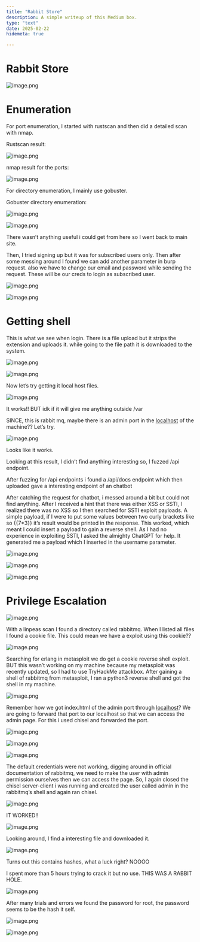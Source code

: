 ```yaml
---
title: "Rabbit Store"
description: A simple writeup of this Medium box.
type: "text"
date: 2025-02-22
hidemeta: true

---
```

# Rabbit Store

![image.png](Rabbit%20Store%201a2b62881f098084a8c9ffae9b796ac5/image.png)

# Enumeration

For port enumeration, I started with rustscan and then did a detailed scan with nmap.

Rustscan result:

![image.png](Rabbit%20Store%201a2b62881f098084a8c9ffae9b796ac5/image%201.png)

nmap result for the ports:

![image.png](Rabbit%20Store%201a2b62881f098084a8c9ffae9b796ac5/image%202.png)

For directory enumeration, I mainly use gobuster.

Gobuster directory enumeration:

![image.png](Rabbit%20Store%201a2b62881f098084a8c9ffae9b796ac5/image%203.png)

![image.png](Rabbit%20Store%201a2b62881f098084a8c9ffae9b796ac5/image%204.png)

There wasn’t anything useful i could get from here so I went back to main site.

Then, I tried signing up but it was for subscribed users only. Then after some messing around I found we can add another parameter in burp request. also we have to change our email and password while sending the request. These will be our creds to login as subscribed user.

![image.png](Rabbit%20Store%201a2b62881f098084a8c9ffae9b796ac5/image%205.png)

![image.png](Rabbit%20Store%201a2b62881f098084a8c9ffae9b796ac5/image%206.png)

# Getting shell

This is what we see when login. There is a file upload but it strips the extension and uploads it. while going to the file path it is downloaded to the system.

![image.png](Rabbit%20Store%201a2b62881f098084a8c9ffae9b796ac5/image%207.png)

![image.png](Rabbit%20Store%201a2b62881f098084a8c9ffae9b796ac5/image%208.png)

Now let’s try getting it local host files.

![image.png](Rabbit%20Store%201a2b62881f098084a8c9ffae9b796ac5/image%209.png)

It works!! BUT idk if it will give me anything outside /var 

SINCE, this is rabbit mq, maybe there is an admin port in the [localhost](http://localhost) of the machine?? Let’s try.

![image.png](Rabbit%20Store%201a2b62881f098084a8c9ffae9b796ac5/image%2010.png)

Looks like it works.

Looking at this result, I didn’t find anything interesting so, I fuzzed /api endpoint.

After fuzzing for /api endpoints i found a /api/docs endpoint which then uploaded gave a interesting endpoint of an chatbot

After catching the request for chatbot, i messed around a bit but could not find anything. After I received a hint that there was either XSS or SSTI, I realized there was no XSS so I then searched for SSTI exploit payloads. A simple payload, if I were to put some values between two curly brackets like so {{7*3}} it’s result would be printed in the response. This worked, which meant I could insert a payload to gain a reverse shell. As I had no experience in exploiting SSTI, I asked the almighty ChatGPT for help. It generated me a payload which I inserted in the username parameter.

![image.png](Rabbit%20Store%201a2b62881f098084a8c9ffae9b796ac5/image%2011.png)

![image.png](Rabbit%20Store%201a2b62881f098084a8c9ffae9b796ac5/image%2012.png)

![image.png](Rabbit%20Store%201a2b62881f098084a8c9ffae9b796ac5/image%2013.png)

# Privilege Escalation

![image.png](Rabbit%20Store%201a2b62881f098084a8c9ffae9b796ac5/image%2014.png)

With a linpeas scan I found a directory called rabbitmq. When I listed all files I found a cookie file. This could mean we have a exploit using this cookie??

![image.png](Rabbit%20Store%201a2b62881f098084a8c9ffae9b796ac5/image%2015.png)

Searching for erlang in metasploit we do get a cookie reverse shell exploit. BUT this wasn’t working on my machine because my metasploit was recently updated, so I had to use TryHackMe attackbox. After gaining a shell of rabbitmq from metasploit, I ran a python3 reverse shell and got the shell in my machine. 

![image.png](Rabbit%20Store%201a2b62881f098084a8c9ffae9b796ac5/image%2016.png)

Remember how we got index.html of the admin port through [localhost](http://localhost)? We are going to forward that port to our localhost so that we can access the admin page. For this i used chisel and forwarded the port.

![image.png](Rabbit%20Store%201a2b62881f098084a8c9ffae9b796ac5/image%2017.png)

![image.png](Rabbit%20Store%201a2b62881f098084a8c9ffae9b796ac5/image%2018.png)

![image.png](Rabbit%20Store%201a2b62881f098084a8c9ffae9b796ac5/image%2019.png)

The default credentials were not working, digging around in official documentation of rabbitmq, we need to make the user with admin permission ourselves then we can access the page. So, I again closed the chisel server-client i was running and created the user called admin in the rabbitmq’s shell and again ran chisel.

![image.png](Rabbit%20Store%201a2b62881f098084a8c9ffae9b796ac5/image%2020.png)

IT WORKED!!

![image.png](Rabbit%20Store%201a2b62881f098084a8c9ffae9b796ac5/image%2021.png)

Looking around, I find a interesting file and downloaded it.

![image.png](Rabbit%20Store%201a2b62881f098084a8c9ffae9b796ac5/image%2022.png)

Turns out this contains hashes, what a luck right? NOOOO

I spent more than 5 hours trying to crack it but no use. THIS WAS A RABBIT HOLE.

![image.png](Rabbit%20Store%201a2b62881f098084a8c9ffae9b796ac5/image%2023.png)

After many trials and errors we found the password for root, the password seems to be the hash it self.

![image.png](Rabbit%20Store%201a2b62881f098084a8c9ffae9b796ac5/image%2024.png)

![image.png](Rabbit%20Store%201a2b62881f098084a8c9ffae9b796ac5/image%2025.png)